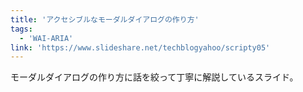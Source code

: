 ```yaml
---
title: 'アクセシブルなモーダルダイアログの作り方'
tags:
  - 'WAI-ARIA'
link: 'https://www.slideshare.net/techblogyahoo/scripty05'
---
```


モーダルダイアログの作り方に話を絞って丁寧に解説しているスライド。
